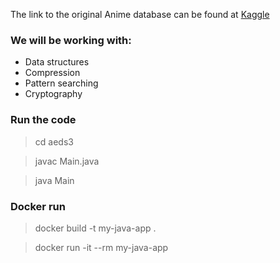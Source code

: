 The link to the original Anime database can be found at [Kaggle](https://www.kaggle.com/datasets/canggih/anime-data-score-staff-synopsis-and-genre)

### We will be working with:

- Data structures
- Compression
- Pattern searching
- Cryptography

### Run the code

> cd aeds3

> javac Main.java

> java Main

### Docker run

> docker build -t my-java-app .

> docker run -it --rm my-java-app
